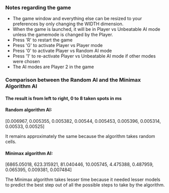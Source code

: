 ### Notes regarding the game
- The game window and everything else can be resized to your preferences by only changing the WIDTH dimension. 
- When the game is launched, it will be in Player vs Unbeatable AI mode unless the gamemode is changed by the Player.
- Press 'R' to restart the game
- Press 'G' to activate Player vs Player mode
- Press '0' to activate Player vs Random AI mode
- Press '1' to re-activate Player vs Unbeatable AI mode if other modes were chosen 
- The AI modes are Player 2 in the game

### Comparison between the Random AI and the Minimax Algorithm AI
#### The result is from left to right, 0 to 8 taken spots in ms

#### Random algorithm AI:
[0.006967, 0.005355, 0.005382, 0.00544, 0.005453, 0.005396, 0.005314, 0.00533, 0.00525]

It remains approximately the same because the algorithm takes random cells.

#### Minimax algorithm AI:
[6865.05018, 623.315921, 81.040446, 10.005745, 4.475388, 0.487959, 0.065395, 0.009381, 0.007484]

The Minimax algorithm takes lesser time because it needed lesser models to predict the best step out of all the possible steps to take by the algorithm.

